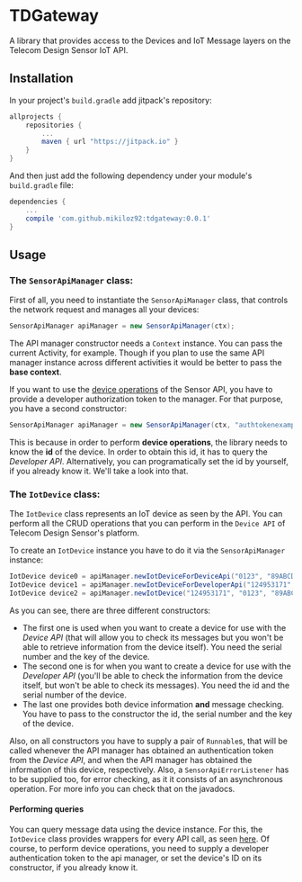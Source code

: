 # TDGateway
A library that provides access to the Devices and IoT Message layers on the Telecom Design Sensor IoT API.

## Installation
In your project's `build.gradle` add jitpack's repository:
```gradle
allprojects {
	repositories {
		...
		maven { url "https://jitpack.io" }
	}
}
```
And then just add the following dependency under your module's `build.gradle` file:
```gradle
dependencies {
	...
	compile 'com.github.mikiloz92:tdgateway:0.0.1'
}
```

## Usage
### The `SensorApiManager` class:
First of all, you need to instantiate the `SensorApiManager` class, that controls the network request and manages all your devices:
```java
SensorApiManager apiManager = new SensorApiManager(ctx);
```
The API manager constructor needs a `Context` instance. You can pass the current Activity, for example. Though if you plan to use the same API manager instance across different activities it would be better to pass the **base context**.

If you want to use the [device operations](https://developers.insgroup.fr/iot/device.html#change_status) of the Sensor API, you have to provide a developer authorization token to the manager. For that purpose, you have a second constructor:
```java
SensorApiManager apiManager = new SensorApiManager(ctx, "authtokenexample==");
```

This is because in order to perform **device operations**, the library needs to know the **id** of the device. In order to obtain this id, it has to query the *Developer API*. Alternatively, you can programatically set the id by yourself, if you already know it. We'll take a look into that.

### The `IotDevice` class:
The `IotDevice` class represents an IoT device as seen by the API. You can perform all the CRUD operations that you can perform in the `Device API` of Telecom Design Sensor's platform.

To create an `IotDevice` instance you have to do it via the `SensorApiManager` instance:
```java
IotDevice device0 = apiManager.newIotDeviceForDeviceApi("0123", "89ABCDEF", ...);
IotDevice device1 = apiManager.newIotDeviceForDeveloperApi("124953171", "0123", ...);
IotDevice device2 = apiManager.newIotDevice("124953171", "0123", "89ABCDEF", ...);
```
As you can see, there are three different constructors:
* The first one is used when you want to create a device for use with the *Device API* (that will allow you to check its messages but you won't be able to retrieve information from the device itself). You need the serial number and the key of the device.
* The second one is for when you want to create a device for use with the *Developer API* (you'll be able to check the information from the device itself, but won't be able to check its messages). You need the id and the serial number of the device.
* The last one provides both device information **and** message checking. You have to pass to the constructor the id, the serial number and the key of the device.

Also, on all constructors you have to supply a pair of `Runnable`s, that will be called whenever the API manager has obtained an authentication token from the *Device API*, and when the API manager has obtained the information of this device, respectively. Also, a `SensorApiErrorListener` has to be supplied too, for error checking, as it it consists of an asynchronous operation. For more info you can check that on the javadocs.

#### Performing queries
You can query message data using the device instance. For this, the `IotDevice` class provides wrappers for every API call, as seen [here](https://developers.insgroup.fr/iot/device.html#msgs_history). Of course, to perform device operations, you need to supply a developer authentication token to the api manager, or set the device's ID on its constructor, if you already know it.
